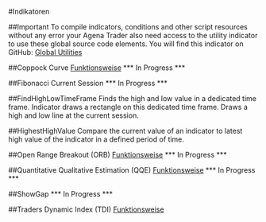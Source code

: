 ﻿#Indikatoren

##Important
To compile indicators, conditions and other script resources without any error your Agena Trader also need access to the utility indicator to use these global source code elements. You will find this indicator on GitHub: [Global Utilities](https://github.com/simonpucher/AgenaTrader/blob/master/Utility/GlobalUtilities_Utility.cs)

##Coppock Curve
[Funktionsweise](https://en.wikipedia.org/wiki/Coppock_curve)
*** In Progress ***

##Fibonacci Current Session
*** In Progress ***

##FindHighLowTimeFrame
Finds the high and low value in a dedicated time frame. Indicator draws a rectangle on this dedicated time frame. Draws a high and low line at the current session.

##HighestHighValue
Compare the current value of an indicator to latest high value of the indicator in a defined period of time.

##Open Range Breakout (ORB)
[Funktionsweise](https://www.whselfinvest.at/de/Store_Birger_Schaefermeier_Trading_Strategie_Open_Range_Break_Out.php)
*** In Progress ***

##Quantitative Qualitative Estimation (QQE)
[Funktionsweise](https://en.wikipedia.org/wiki/Zero_lag_exponential_moving_average)
*** In Progress ***

##ShowGap
*** In Progress ***

##Traders Dynamic Index (TDI)
[Funktionsweise](http://www.earnforex.com/metatrader-indicators/Traders-Dynamic-Index/)





